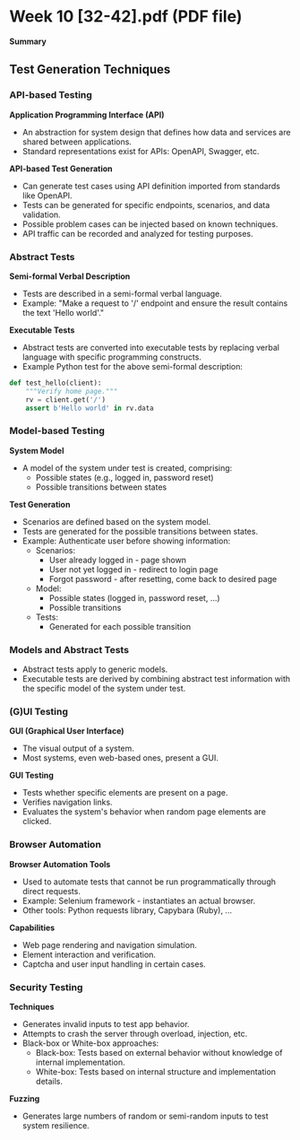 # Week 10 [32-42].pdf (PDF file)
**Summary**
## Test Generation Techniques

### API-based Testing

**Application Programming Interface (API)**

* An abstraction for system design that defines how data and services are shared between applications.
* Standard representations exist for APIs: OpenAPI, Swagger, etc.

**API-based Test Generation**

* Can generate test cases using API definition imported from standards like OpenAPI.
* Tests can be generated for specific endpoints, scenarios, and data validation.
* Possible problem cases can be injected based on known techniques.
* API traffic can be recorded and analyzed for testing purposes.

### Abstract Tests

**Semi-formal Verbal Description**

* Tests are described in a semi-formal verbal language.
* Example: "Make a request to '/' endpoint and ensure the result contains the text 'Hello world'."

**Executable Tests**

* Abstract tests are converted into executable tests by replacing verbal language with specific programming constructs.
* Example Python test for the above semi-formal description:
```python
def test_hello(client):
    """Verify home page."""
    rv = client.get('/')
    assert b'Hello world' in rv.data
```

### Model-based Testing

**System Model**

* A model of the system under test is created, comprising:
    * Possible states (e.g., logged in, password reset)
    * Possible transitions between states

**Test Generation**

* Scenarios are defined based on the system model.
* Tests are generated for the possible transitions between states.
* Example: Authenticate user before showing information:
    * Scenarios:
        * User already logged in - page shown
        * User not yet logged in - redirect to login page
        * Forgot password - after resetting, come back to desired page
    * Model:
        * Possible states (logged in, password reset, ...)
        * Possible transitions
    * Tests:
        * Generated for each possible transition

### Models and Abstract Tests

* Abstract tests apply to generic models.
* Executable tests are derived by combining abstract test information with the specific model of the system under test.

### (G)UI Testing

**GUI (Graphical User Interface)**

* The visual output of a system.
* Most systems, even web-based ones, present a GUI.

**GUI Testing**

* Tests whether specific elements are present on a page.
* Verifies navigation links.
* Evaluates the system's behavior when random page elements are clicked.

### Browser Automation

**Browser Automation Tools**

* Used to automate tests that cannot be run programmatically through direct requests.
* Example: Selenium framework - instantiates an actual browser.
* Other tools: Python requests library, Capybara (Ruby), ...

**Capabilities**

* Web page rendering and navigation simulation.
* Element interaction and verification.
* Captcha and user input handling in certain cases.

### Security Testing

**Techniques**

* Generates invalid inputs to test app behavior.
* Attempts to crash the server through overload, injection, etc.
* Black-box or White-box approaches:
    * Black-box: Tests based on external behavior without knowledge of internal implementation.
    * White-box: Tests based on internal structure and implementation details.

**Fuzzing**

* Generates large numbers of random or semi-random inputs to test system resilience.
